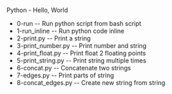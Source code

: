 Python - Hello, World
- 0-run -- Run python script from bash script
- 1-run_inline -- Run python code inline
- 2-print.py -- Print a string
- 3-print_number.py -- Print number and string
- 4-print_float.py  -- Print float 2 floating points
- 5-print_string.py -- Print string multiple times
- 6-concat.py -- Concatenate two strings
- 7-edges.py -- Print parts of string
- 8-concat_edges.py -- Create new string from string
